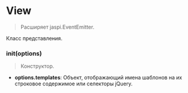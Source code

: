 # View

> Расширяет jaspi.EventEmitter.

Класс представления.

### init(options)
> Конструктор.

* **options.templates**: Объект, отображающий имена шаблонов на их строковое содержимое или селекторы jQuery.